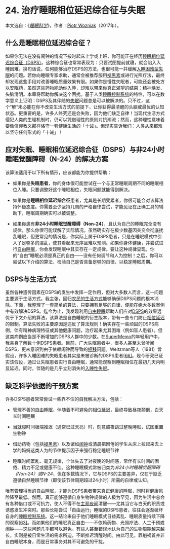# 24. 治疗睡眠相位延迟综合征与失眠

本文选自：《*[睡眠科学](https://supermemo.guru/wiki/Science_of_sleep)*》，作者：[Piotr Wozniak](https://supermemo.guru/wiki/Piotr_Wozniak)（2017年）。

## 什么是睡眠相位延迟综合征？

如果你无法在没有闹钟的情况下按时起床上学或上班，你可能正在经历[睡眠相位延迟综合征（DSPS）](https://supermemo.guru/wiki/DSPS)。这种综合征也常常表现为：只要试图提前就寝，就会陷入入睡困难。换句话说，任何能够治疗DSPS的方法，也很可能一并缓解[入睡困难型失眠](https://supermemo.guru/wiki/Insomnia)的问题。若你向睡眠专家求助，通常会被推荐服用[褪黑素](https://supermemo.guru/wiki/Factors_that_affect_sleep#Melatonin)或进行光照疗法，最终却发现这些手段对改善睡眠质量效果有限。如果你是慢性失眠者，可能还会被处方以安眠药，虽然这些药物能助你入睡，却难以带来你真正渴望的结果：精神焕发、头脑清明。本章将帮助你解决这个困扰。基于人类[睡眠控制系统](https://supermemo.guru/wiki/Sleep_control_system)的特性，可以在数学意义上证明：DSPS及其伴随的[失眠](https://supermemo.guru/wiki/Insomnia)问题总是可以被解决的。只不过，这个“解”未必能在你不改变生活方式的前提下，让你获得最清醒的头脑或最优的认知状态。更重要的是，许多人终究还是会失败，因为他们缺乏自律！当现代生活方式侵犯人类的生理机制时，仍可以凭借理性的原则对抗潮流；然而，这种理性意味着要像信仰教义那样恪守一套健康生活的「十诫」。但现实告诉我们：人类从来都难以坚守任何形式的「十诫」！

## 应对失眠、睡眠相位延迟综合征（DSPS）与非24小时睡眠觉醒障碍（N-24）的解决方案

该算法适用于以下所有情形，应该都能为你提供帮助：

- 如果你是**失眠患者**，你的身体很可能尝试在一个与正常睡眠周期不同的睡眠相位入睡。只要调整好这个睡眠相位，失眠问题就能得到解决。

- 如果你是**睡眠相位延迟综合征**患者，尤其是长期受累者，你很可能会对该算法持怀疑态度。你需要至少坚持几周的严格自律尝试，才能见证在正确工具的辅助下，睡眠周期确实可以被调整。

- 如果你患有**非24小时睡眠觉醒障碍（Non-24）**，且认为自己的睡眠完全没有规律，那么你很可能误解了实际情况。虽然确实存在极少数基因突变会彻底扰乱睡眠，但更常见的情况是，你实际上属于DSPS患者，只是在睡眠模式中引入了足够多的混乱，使其看起来无序且难以预测。如果你身体健康，并尝试进行[自由睡眠](https://supermemo.guru/wiki/Formula_for_good_sleep:_free_running_sleep)，你会发现睡眠中其实存在一定规律。要让这种规律显现，你的“自由”睡眠必须是真正的自由——没有任何调节和人为控制！之后，你可以尝试以下介绍的算法，检验自己是否具备足够的自律，以稳定睡眠周期。

## DSPS与生活方式

虽然各种遗传因素在DSPS的发生中发挥一定作用，但对大多数人而言，这一问题主要源于生活方式。我主张，回归[农民的生活方式](https://supermemo.guru/wiki/Farmer's_lifestyle)能够确保DSPS问题的根本消除。下面，我整理了一套简单的算法，只要拥有足够的自律，便能在绝大多数案例中有效解决DSPS。迄今为止，我发现利用[自由睡眠](https://supermemo.guru/wiki/Free_running_sleep)帮助人们应对[DSPS](https://supermemo.guru/wiki/DSPS)的效果远优于下文介绍的算法，该算法是自由睡眠的衍生版本，带有一些专门防止[相位延迟](https://supermemo.guru/wiki/Phase_delay)的限制。算法失败的主要原因是违反了算法规则！确实存在一些顽固的DSPS病例，伴有精神病理特征或其他健康问题，治疗起来尤其困难（例如盲人患者）。但这类病例应当是不断增加的DSPS人群中的少数。在[SuperMemo](https://supermemo.guru/wiki/SuperMemo)的年轻用户中，我亲身了解数十例DSPS患者。目前，广大失眠患者中，很多人甚至未曾听闻DSPS，更未意识到由于依赖闹钟而导致的[相移](https://supermemo.guru/wiki/Phase_shift)问题。Weitzman等人（1981）曾假设，许多入睡困难的失眠患者其实是未被诊断的DSPS患者[[66\]](https://supermemo.guru/wiki/Good_sleep,_good_learning,_good_life#cite_note-66)。现今研究已证实该假设，通过让失眠患者实行自由睡眠，通常能观察到睡眠相位在最初几天内明显延迟。同时，伴随的是几乎立刻消失的[入睡性失眠](https://supermemo.guru/wiki/Insomnia)。

## 缺乏科学依据的干预方案

许多DSPS患者常常尝试一些靠不住的自我解决方法，包括：

- 管理不善的[自由睡眠](https://supermemo.guru/wiki/Free_running_sleep)，伴随着不可避免的[相位延迟](https://supermemo.guru/wiki/Phase_shift)，最终导致昼夜颠倒，白天长时间睡眠

- 当就寝时间极端推迟（通常已过天亮）时，刻意熬夜跳过整晚睡眠，试图重置生物钟

- 借助药物（包括[褪黑素](https://supermemo.guru/wiki/Factors_that_affect_sleep#Melatonin)）以及诸如[闹钟](https://supermemo.guru/wiki/Optimizing_the_timing_of_brainwork#Kill_the_alarm_clock.21)或清晨把困倦的学生从床上拉起来去上学的妈妈这类人为的节律提示因子来强行稳定睡眠节律

- 睡眠时间紊乱、毫无规律，个体失去了对夜晚的时间感，常伴有长时间的困倦、精力不足或健康不佳。这种睡眠模式常被归类为*非24小时睡眠觉醒障碍（Non-24）*或*N-24*，但在多数情况下，它与DSPS的主要差异，仅在于缺乏遵循自然睡眠节律（即使该节律周期超过24小时）所需的自律或认知。

唯有管理得当的[自由睡眠](https://supermemo.guru/wiki/Free_running_sleep)，才能为DSPS患者带来真正健康的睡眠，同时将健康风险降至最低。然而，真正能够遵循自身生物钟规律的人极为罕见，因为生活中总会有各种借口或不可抗力，使人不得不在[主观夜间](https://supermemo.guru/wiki/Good_sleep,_good_learning,_good_life:_Glossary#subjective_night)清醒——尤其当它与白天的职责或诱惑发生冲突时。那些长期尝试「自由运行」睡眠的DSPS患者，往往会逐渐破坏自身的[睡眠控制系统](https://supermemo.guru/wiki/Sleep_control_system)。这一结论来自于他们睡眠模式日益紊乱、睡眠质量持续下降的观察[[63\]](https://supermemo.guru/wiki/Good_sleep,_good_learning,_good_life#cite_note-livingwithn24-2010-63)。而如果他们的睡眠真正自由——不依赖药物、光照疗法、人工干预或闹钟——这些问题几乎都可以避免。有些人甚至错误地认为自己的生物周期越来越长，实则是被日常生活的需求所迫，不断推迟清醒时间。由此可见，罪魁祸首并非自由睡眠本身，而是日常事务对其不可避免的干扰。